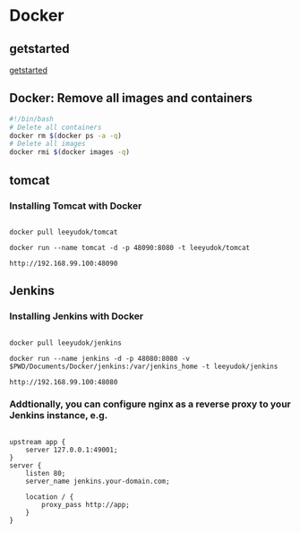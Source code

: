 # Docker

## getstarted
[getstarted](https://docs.docker.com/engine/getstarted/step_six/)


## Docker: Remove all images and containers

```sh
#!/bin/bash
# Delete all containers
docker rm $(docker ps -a -q)
# Delete all images
docker rmi $(docker images -q)
```

## tomcat

### Installing Tomcat with Docker
<pre><code>
docker pull leeyudok/tomcat

docker run --name tomcat -d -p 48090:8080 -t leeyudok/tomcat 

http://192.168.99.100:48090
</code></pre>


## Jenkins

### Installing Jenkins with Docker
<pre><code>
docker pull leeyudok/jenkins

docker run --name jenkins -d -p 48080:8080 -v $PWD/Documents/Docker/jenkins:/var/jenkins_home -t leeyudok/jenkins 

http://192.168.99.100:48080
</code></pre>

### Addtionally, you can configure nginx as a reverse proxy to your Jenkins instance, e.g.
<pre><code>
upstream app {
    server 127.0.0.1:49001;
}
server {
    listen 80;
    server_name jenkins.your-domain.com;

    location / {
        proxy_pass http://app;
    }
}
</code></pre>